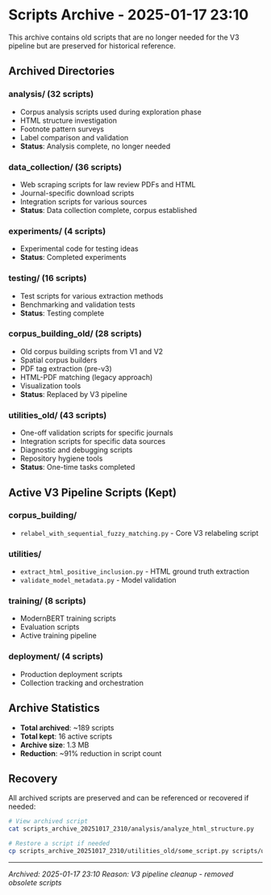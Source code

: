 # Scripts Archive - 2025-01-17 23:10

This archive contains old scripts that are no longer needed for the V3 pipeline but are preserved for historical reference.

## Archived Directories

### analysis/ (32 scripts)
- Corpus analysis scripts used during exploration phase
- HTML structure investigation
- Footnote pattern surveys
- Label comparison and validation
- **Status**: Analysis complete, no longer needed

### data_collection/ (36 scripts)
- Web scraping scripts for law review PDFs and HTML
- Journal-specific download scripts
- Integration scripts for various sources
- **Status**: Data collection complete, corpus established

### experiments/ (4 scripts)
- Experimental code for testing ideas
- **Status**: Completed experiments

### testing/ (16 scripts)
- Test scripts for various extraction methods
- Benchmarking and validation tests
- **Status**: Testing complete

### corpus_building_old/ (28 scripts)
- Old corpus building scripts from V1 and V2
- Spatial corpus builders
- PDF tag extraction (pre-v3)
- HTML-PDF matching (legacy approach)
- Visualization tools
- **Status**: Replaced by V3 pipeline

### utilities_old/ (43 scripts)
- One-off validation scripts for specific journals
- Integration scripts for specific data sources
- Diagnostic and debugging scripts
- Repository hygiene tools
- **Status**: One-time tasks completed

## Active V3 Pipeline Scripts (Kept)

### corpus_building/
- `relabel_with_sequential_fuzzy_matching.py` - Core V3 relabeling script

### utilities/
- `extract_html_positive_inclusion.py` - HTML ground truth extraction
- `validate_model_metadata.py` - Model validation

### training/ (8 scripts)
- ModernBERT training scripts
- Evaluation scripts
- Active training pipeline

### deployment/ (4 scripts)
- Production deployment scripts
- Collection tracking and orchestration

## Archive Statistics

- **Total archived**: ~189 scripts
- **Total kept**: 16 active scripts
- **Archive size**: 1.3 MB
- **Reduction**: ~91% reduction in script count

## Recovery

All archived scripts are preserved and can be referenced or recovered if needed:
```bash
# View archived script
cat scripts_archive_20251017_2310/analysis/analyze_html_structure.py

# Restore a script if needed
cp scripts_archive_20251017_2310/utilities_old/some_script.py scripts/utilities/
```

---
*Archived: 2025-01-17 23:10*
*Reason: V3 pipeline cleanup - removed obsolete scripts*
